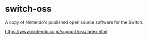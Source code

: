 # switch-oss
A copy of Nintendo's published open source software for the Switch.

https://www.nintendo.co.jp/support/oss/index.html
